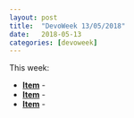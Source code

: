 ```yaml
---
layout: post
title:  "DevoWeek 13/05/2018"
date:   2018-05-13
categories: [devoweek]
---
```


This week:

* **[Item]()** - 
* **[Item]()** - 
* **[Item]()** - 
                            